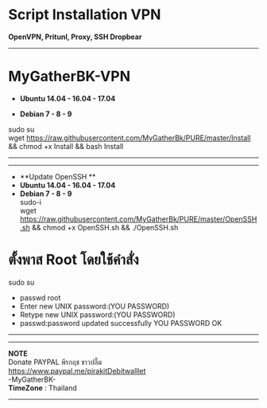 # Script Installation VPN

**OpenVPN, Pritunl, Proxy, SSH Dropbear**

____________________________________________________________________________________________________
# **MyGatherBK-VPN**

-  **Ubuntu 14.04 - 16.04 - 17.04**

- **Debian 7 - 8 - 9**

sudo su <br>
wget https://raw.githubusercontent.com/MyGatherBk/PURE/master/Install && chmod +x Install && bash Install

____________________________________________________________________________________________________
____________________________________________________________________________________________________
- **Update OpenSSH **<br>
-  **Ubuntu 14.04 - 16.04 - 17.04**<br>
- **Debian 7 - 8 - 9**<br>
sudo-i<br>
wget https://raw.githubusercontent.com/MyGatherBk/PURE/master/OpenSSH.sh && chmod +x OpenSSH.sh && ./OpenSSH.sh

# **ตั้งพาส Root โดยใช้คำสั่ง** <br>
sudo su <br>
- passwd root<br>
- Enter new UNIX password:(YOU PASSWORD)<br>
- Retype new UNIX password:(YOU PASSWORD)<br>
- passwd:password updated successfully YOU PASSWORD OK<br>
____________________________________________________________________________________________________

____________________________________________________________________________________________________
**NOTE**<br>
Donate PAYPAL พีรกฤช ขาวปลื้ม<br>
https://www.paypal.me/pirakitDebitwalllet<br>
 -MyGatherBK-<br>
  **TimeZone**   :  Thailand
____________________________________________________________________________________________________
